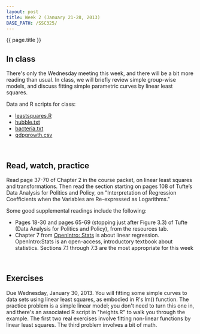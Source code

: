 ```yaml
---
layout: post
title: Week 2 (January 21-28, 2013)
BASE_PATH: /SSC325/
---
```

{{ page.title }}


In class
--------

There's only the Wednesday meeting this week, and there will be a bit more reading than usual.  In class, we will briefly review simple group-wise models, and discuss fitting simple parametric curves by linear least squares.

Data and R scripts for class: 
* [leastsquares.R](http://jgscott.github.com/SSC325/r/leastsquares.R)
* [hubble.txt](http://jgscott.github.com/SSC325/data/hubble.txt)
* [bacteria.txt](http://jgscott.github.com/SSC325/data/bacteria.txt)
* [gdpgrowth.csv](http://jgscott.github.com/SSC325/data/gdpgrowth.csv)

<br>

Read, watch, practice
---------------------

Read page 37-70 of Chapter 2 in the course packet, on linear least squares and transformations.  Then read the section starting on pages 108 of Tufte’s Data Analysis for Politics and Policy, on "Interpretation of Regression Coefficients when the Variables are Re-expressed as Logarithms."

Some good supplemental readings include the following:
* Pages 18-30 and pages 65-69 (stopping just after Figure 3.3) of Tufte (Data Analysis for Politics and Policy), from the resources tab.
* Chapter 7 from [OpenIntro: Stats](http://www.openintro.org/stat/) is about linear regression.  OpenIntro:Stats is an open-access, introductory textbook about statistics.  Sections 7.1 through 7.3 are the most appropriate for this week

<br>

Exercises
---------
Due Wednesday, January 30, 2013.  You will fitting some simple curves to data sets using linear least squares, as embodied in R's lm() function.  The practice problem is a simple linear model; you don't need to turn this one in, and there's an associated R script in "heights.R" to walk you through the example. The first two real exercises involve fitting non-linear functions by linear least squares.  The third problem involves a bit of math.